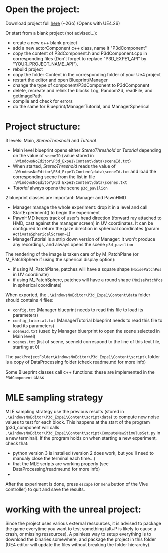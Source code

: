 # Open the project:

Download project full [here](https://drive.google.com/file/d/1TRB8mbDN4n1Vy9b0KTbXfPOhJEo_GYa_/view?usp=sharing) (~2Go)
(Opens with UE4.26)

Or start from a blank project (not advised...):

* create a new c++ blank project
* add a new actorComponent c++ class, name it "P3dComponent"
* copy the content of P3dComponent.h and P3dComponent.cpp in corresponding files (Don't forget to replace "P3D_EXPE1_API" by "YOUR_PROJECT_NAME_API").
* rebuild project
* copy the folder Content in the corresponding folder of your Ue4 project
* restart the editor and open Blueprint/Manager
* change the type of component/P3dComponent to P3dComponent
* delete, recreate and relink the blocks Log, Random2d, readFile, and getImagePath
* compile and check for errors
* do the same for Blueprint/ManagerTutorial, and ManagerSpherical 

# Project structure:

3 levels: Main, *StereoThreshold* and *Tutorial*
* Main level blueprint opens either *StereoThreshold* or *Tutorial* depending on the value of ```sceneID``` (value stored in ```.\WindowsNoEditor\P3d_Expe1\Content\data\sceneId.txt```)
* When started, *StereoThreshold* reads the value of ```.\WindowsNoEditor\P3d_Expe1\Content\data\sceneId.txt``` and load the corresponding scene from the list in file ```.\WindowsNoEditor\P3d_Expe1\Content\data\scenes.txt```
* *Tutorial* always opens the scene ```p3d_pavilion```

2 blueprint classes are important: Manager and PawnHMD
* Manager manage the whole experiment: drop it in a level and call StartExperiment() to begin the experiment
* PawnHMD keeps track of user's head direction (forward ray attached to HMD, cast against the manager screen) in UV coordinates. It can be configured to return the gaze direction in spherical coordinates (param ```ActivateSphericalScreen=1```)
* ManagerTutorial is a strip down version of Manager: it won't produce any recordings, and always opens the scene ```p3d_pavilion```

The rendering of the image is taken care of by M_PatchPlane (or M_PatchSphere if using the spherical display option): 
* if using M_PatchPlane, patches will have a square shape (```NoisePatchPos``` in UV coordinate)
* if using M_PatchSphere, patches will have a round shape (```NoisePatchPos``` in spherical coordinate)

When exported, the ```.\WindowsNoEditor\P3d_Expe1\Content\data``` folder should contains 4 files:
* ```config.txt``` (Manager blueprint needs to read this file to load its parameters)
* ```config_tutorial.txt``` (ManagerTutorial blueprint needs to read this file to load its parameters)
* ```sceneId.txt``` (used by Manager bluerprint to open the scene selected in Main level)
* ```scenes.txt``` (list of scene, sceneId correspond to the line of this text file, starting at 0)

The ```packProjectFolder\WindowsNoEditor\P3d_Expe1\Content\script\``` folder is a copy of DataProcessing folder (check readme.md for more info)

Some Blueprint classes call c++ functions: these are implemented in the ```P3dComponent``` class

# MLE sampling strategy

MLE sampling strategy use the previous results (stored in ```.\WindowsNoEditor\P3d_Expe1\Content\script\data```) to compute new noise values to test for each block. This happens at the start of the program (p3d_component will calls ```.\WindowsNoEditor\P3d_Expe1\Content\script\ComputeNewStimulusSet.py``` in a new terminal). If the program holds on when starting a new experiment, check that:
* python version 3 is installed (version 2 does work, but you'll need to manualy close the terminal each time...)
* that the MLE scripts are working properly (see DataProcessing/readme.md for more info)
* 
After the experiment is done, press ```escape``` (or ```menu``` button of the Vive controller) to quit and save the results. 

# working with the unreal project:

Since the project uses various external ressources, it is advised to package the game everytime you want to test something (alt+P is likely to cause a crash, or missing ressources). A painless way to setup everything is to download the binaries somewhere, and package the project in this folder (UE4 editor will update the files without breaking the folder hierarchy).




